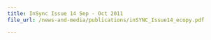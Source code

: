 ```yaml
---
title: InSync Issue 14 Sep - Oct 2011
file_url: /news-and-media/publications/inSYNC_Issue14_ecopy.pdf	

---
```

